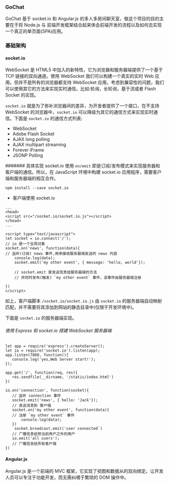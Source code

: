 ### GoChat

GoChat 基于 socket.io 和 Angular.js 的多人多房间聊天室，做这个项目的目的主要在于将 Node.js 与 前端开发框架结合起来体会前端开发的流程以及如何去实现一个真正的单页面(SPA)应用。


### 基础架构

#### socket.io
WebSocket 是 HTML5 中加入的新特性，它为浏览器和服务器端提供了一个基于 TCP 链接的双向通道。使用 WebSocket 我们可以构建一个真实的实时 Web 应用。但并不是所有的浏览器都支持 WebSocket 应用，考虑到兼容性的问题，我们可以使用其它的方法来实现实时通信。比如:轮询，长轮询，基于流或者 Flash Socket 的实现。

`socket.io` 就是为了弥补浏览器间的差异，为开发者提供了一个接口，在不支持 WebSocket 的浏览器中，`socket.io` 可以降级为其它的通信方式来实现实时通信。下面是  `socket.io` 的通信方式列表:

* WebSocket
* Adobe Flash Socket
* AJAX long polling
* AJAX multipart streaming
* Forever iFrame
* JSONP Polling


####### 具体实现
socket.io 使用 `on/emit` 即是订阅/发布模式来实现服务器和客户端的通信。所以，在 JavaScript 环境中构建 socket.io 应用程序，需要客户端和服务器端的相互合作。

```  
npm install --save socket.io
```

* 客户端使用 socket.io

``` 
...
<head>
<script src="/socket.io/socket.io.js"></script>
</head>
...

<script type="text/javascript">
let socket = io.connect('/');
// io 是一个全局对象
socket.on('news', function(data){
// 监听(订阅) news 事件,用来接收服务器端发送的 news 内容
    console.log(data);
    socket.emit('my other event', { message: 'hello, world'});
    
    // socket.emit 是发送信息给服务器端的方法
    // 并同时发布(触发) `my other event` 事件，该事件由服务器端注册
   
})
</script>
```

如上，客户端脚本 `/socket.io/socket.io.js` 由 `socket.io` 的服务器端自动映射匹配，并不需要将其添加到网站的静态目录中(仅限于开发环境中)。

下面是 `socket.io` 的服务器端实现。

###### 使用 Express 和 socket.io 搭建 WebSocket 服务器端
 
 ``` 
 let app = require('express').createServer();
 let io = require('socket.io').listen(app);
 app.listen(7880, function(){
    console.log('yes,Web Server start!');
 });
 
 app.get('/', function(req, res){
    res.sendfile(__dirname, '/static/index.html')
 })
 
 io.on('connection', function(socket){
    // 监听 connection 事件
    socket.emit('news', { hello: 'Jack'});
    // 发送消息到 客户端
    socket.on('my other event', function(data){
    // 注册 `my other event` 事件
        console.log(data);
    })
     socket.broadcast.emit('user connected`)
    // 广播信息给除当前用户之外的用户
    io.emit('all users');
    // 广播信息给所有客户端
 })
 ```

#### Angular.js

Angular.js 是一个前端的 MVC 框架，它实现了视图和数据从的双向绑定。让开发人员可以专注于功能开发，而无需纠缠于繁琐的 DOM 操作中。


